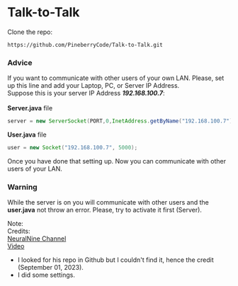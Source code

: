 # Talk-to-Talk

Clone the repo:
```
https://github.com/PineberryCode/Talk-to-Talk.git
```
### Advice
If you want to communicate with other users of your own LAN. Please, set up this line and add your Laptop, PC, or Server IP Address.<br>
Suppose this is your server IP Address ***192.168.100.7***:<br><br>
**Server.java** file
```JAVA
server = new ServerSocket(PORT,0,InetAddress.getByName("192.168.100.7"));
```
**User.java** file
```JAVA
user = new Socket("192.168.100.7", 5000);
```
Once you have done that setting up. Now you can communicate with other users of your LAN.

### Warning
While the server is on you will communicate with other users and the **user.java** not throw an error. Please, try to activate it first (Server).

Note:<br>
Credits: <br>[NeuralNine Channel](https://www.youtube.com/@NeuralNine) <br>[Video](https://www.youtube.com/watch?v=hIc_9Wbn704)
- I looked for his repo in Github but I couldn't find it, hence the credit (September 01, 2023). <br>
- I did some settings.
